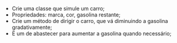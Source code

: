 * Crie uma classe que simule um carro;
* Propriedades: marca, cor, gasolina restante;
* Crie um método de dirigir o carro, que vá diminuindo a gasolina gradativamente;
* E um de abastecer para aumentar a gasolina quando necessário;